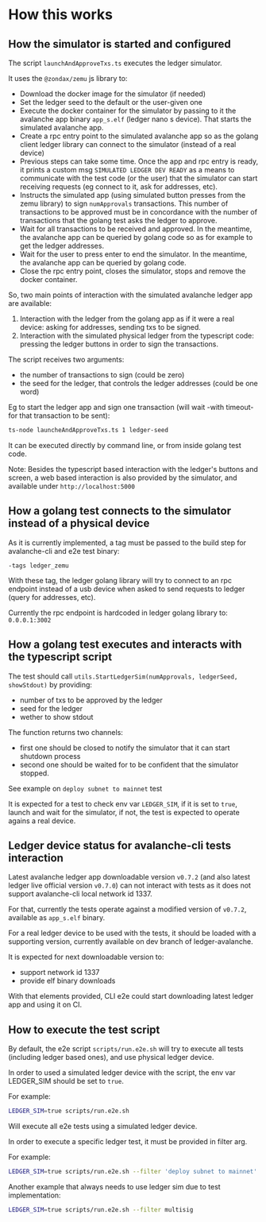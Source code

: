 # How this works

## How the simulator is started and configured

The script `launchAndApproveTxs.ts` executes the ledger simulator.

It uses the `@zondax/zemu` js library to:

- Download the docker image for the simulator (if needed)
- Set the ledger seed to the default or the user-given one
- Execute the docker container for the simulator by passing to it the avalanche app binary `app_s.elf` (ledger nano s device). That starts the simulated avalanche app.
- Create a rpc entry point to the simulated avalanche app so as the golang client ledger library can connect to the simulator (instead of a real device)
- Previous steps can take some time. Once the app and rpc entry is ready, it prints a custom msg `SIMULATED LEDGER DEV READY` as a means to communicate 
  with the test code (or the user) that the simulator can start receiving requests (eg connect to it, ask for addresses, etc).
- Instructs the simulated app (using simulated button presses from the zemu library) to sign `numApprovals` transactions. This number of transactions
  to be approved must be in concordance with the number of transactions that the golang test asks the ledger to approve. 
- Wait for all transactions to be received and approved. In the meantime, the avalanche app can be queried by golang code so as
  for example to get the ledger addresses.
- Wait for the user to press enter to end the simulator. In the meantime, the avalanche app can be queried by golang code.
- Close the rpc entry point, closes the simulator, stops and remove the docker container.

So, two main points of interaction with the simulated avalanche ledger app are available:

1. Interaction with the ledger from the golang app as if it were a real device: asking for addresses, sending txs to be signed.
2. Interaction with the simulated physical ledger from the typescript code: pressing the ledger buttons in order to sign the transactions.

The script receives two arguments: 

- the number of transactions to sign (could be zero)
- the seed for the ledger, that controls the ledger addresses (could be one word)

Eg to start the ledger app and sign one transaction (will wait -with timeout- for that transaction to be sent):

```bash
ts-node launcheAndApproveTxs.ts 1 ledger-seed
```

It can be executed directly by command line, or from inside golang test code.

Note: Besides the typescript based interaction with the ledger's buttons and screen, a web based interaction is also
provided by the simulator, and available under `http://localhost:5000`

## How a golang test connects to the simulator instead of a physical device

As it is currently implemented, a tag must be passed to the build step for avalanche-cli and e2e test binary:

```
-tags ledger_zemu
```

With these tag, the ledger golang library will try to connect to an rpc endpoint instead of a usb device 
when asked to send requests to ledger (query for addresses, etc).

Currently the rpc endpoint is hardcoded in ledger golang library to: `0.0.0.1:3002`

## How a golang test executes and interacts with the typescript script

The test should call `utils.StartLedgerSim(numApprovals, ledgerSeed, showStdout)` by providing:

- number of txs to be approved by the ledger
- seed for the ledger
- wether to show stdout

The function returns two channels:

- first one should be closed to notify the simulator that it can start shutdown process
- second one should be waited for to be confident that the simulator stopped.

See example on `deploy subnet to mainnet` test

It is expected for a test to check env var `LEDGER_SIM`, if it is set to `true`, launch and wait for
the simulator, if not, the test is expected to operate agains a real device.

## Ledger device status for avalanche-cli tests interaction

Latest avalanche ledger app downloadable version `v0.7.2` (and also latest ledger live official version `v0.7.0`) can not interact with tests
as it does not support avalanche-cli local network id 1337.

For that, currently the tests operate against a modified version of `v0.7.2`, available as `app_s.elf` binary.

For a real ledger device to be used with the tests, it should be loaded with a supporting version, currently available on dev branch of ledger-avalanche.

It is expected for next downloadable version to:

- support network id 1337
- provide elf binary downloads

With that elements provided, CLI e2e could start downloading latest ledger app and using it on CI.

## How to execute the test script

By default, the e2e script `scripts/run.e2e.sh` will try to execute all tests (including ledger based ones),
and use physical ledger device.

In order to used a simulated ledger device with the script, the env var LEDGER_SIM should be set to `true`.

For example:

```bash
LEDGER_SIM=true scripts/run.e2e.sh
```

Will execute all e2e tests using a simulated ledger device.

In order to execute a specific ledger test, it must be provided in filter arg.

For example:

```bash
LEDGER_SIM=true scripts/run.e2e.sh --filter 'deploy subnet to mainnet'
```

Another example that always needs to use ledger sim due to test implementation:

```bash
LEDGER_SIM=true scripts/run.e2e.sh --filter multisig
```

